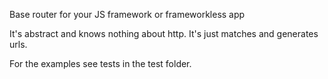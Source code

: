 Base router for your JS framework or frameworkless app

It's abstract and knows nothing about http. It's just matches and generates urls.

For the examples see tests in the test folder.
